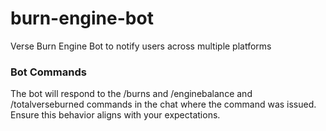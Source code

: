 # burn-engine-bot

Verse Burn Engine Bot to notify users across multiple platforms

### Bot Commands

The bot will respond to the /burns and /enginebalance and /totalverseburned commands in the chat where the command was issued. Ensure this behavior aligns with your expectations.